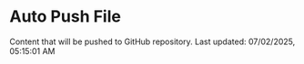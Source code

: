 # Auto Push File

Content that will be pushed to GitHub repository.
Last updated: 07/02/2025, 05:15:01 AM